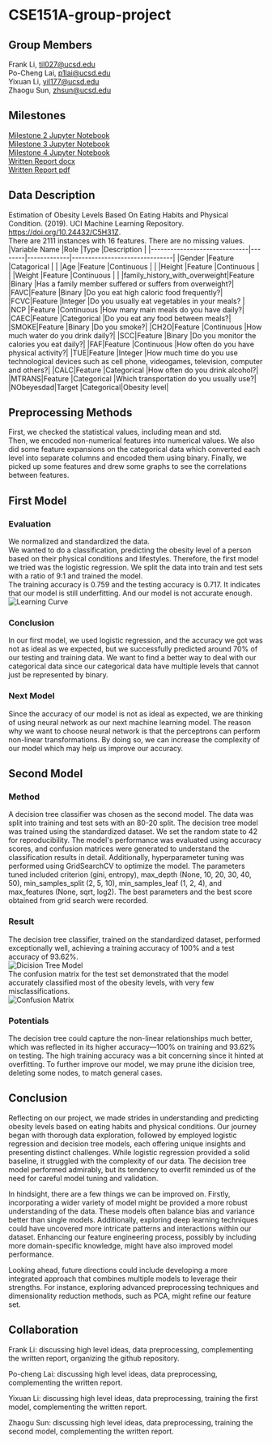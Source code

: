 # CSE151A-group-project
## Group Members
Frank Li, til027@ucsd.edu  
Po-Cheng Lai, p1lai@ucsd.edu  
Yixuan Li, yil177@ucsd.edu  
Zhaogu Sun, zhsun@ucsd.edu  

## Milestones
[Milestone 2 Jupyter Notebook](codes/Group_Project_MileStone_2.ipynb)  
[Milestone 3 Jupyter Notebook](codes/Group_Project_MileStone_3.ipynb)  
[Milestone 4 Jupyter Notebook](codes/Group_Project_MileStone_4.ipynb)  
[Written Report docx](source/written_report.docx)  
[Written Report pdf](source/written_report.pdf)  

## Data Description
Estimation of Obesity Levels Based On Eating Habits and Physical Condition. (2019). UCI Machine Learning Repository. https://doi.org/10.24432/C5H31Z.  
There are 2111 instances with 16 features. There are no missing values. 
|Variable Name                 |Role    |Type         |Description                    |
|------------------------------|--------|-------------|-------------------------------|
|Gender                        |Feature |Catagorical  |                               |
|Age                           |Feature |Continuous   |                               |
|Height                        |Feature |Continuous   |                               |
|Weight                        |Feature |Continuous   |                               |
|family_history_with_overweight|Feature |Binary       |Has a family member suffered or suffers from overweight?|
|FAVC|Feature |Binary       |Do you eat high caloric food frequently?|
|FCVC|Feature |Integer      |Do you usually eat vegetables in your meals?	|
|NCP |Feature |Continuous   |How many main meals do you have daily?|
|CAEC|Feature |Categorical  |Do you eat any food between meals?|
|SMOKE|Feature |Binary       |Do you smoke?|
|CH2O|Feature |Continuous   |How much water do you drink daily?|
|SCC|Feature |Binary       |Do you monitor the calories you eat daily?|
|FAF|Feature |Continuous     |How often do you have physical activity?|
|TUE|Feature |Integer     |How much time do you use technological devices such as cell phone, videogames, television, computer and others?|
|CALC|Feature |Categorical   |How often do you drink alcohol?|
|MTRANS|Feature |Categorical |Which transportation do you usually use?|
|NObeyesdad|Target |Categorical|Obesity level|  

## Preprocessing Methods
First, we checked the statistical values, including mean and std.  
Then, we encoded non-numerical features into numerical values. 
We also did some feature expansions on the categorical data which converted each level into separate columns and encoded them using binary.
Finally, we picked up some features and drew some graphs to see the correlations between features.  

## First Model
### Evaluation
We normalized and standardized the data.  
We wanted to do a classification, predicting the obesity level of a person based on their physical conditions and lifestyles. Therefore, the first model we tried was the logistic regression. We split the data into train and test sets with a ratio of 9:1 and trained the model.  
The training accuracy is 0.759 and the testing accuracy is 0.717. It indicates that our model is still underfitting. And our model is not accurate enough.  
![Learning Curve](source/logi1.png)  
### Conclusion
In our first model, we used logistic regression, and the accuracy we got was not as ideal as we expected, but we successfully predicted around 70% of our testing and training data. We want to find a better way to deal with our categorical data since our categorical data have multiple levels that cannot just be represented by binary.  
### Next Model
Since the accuracy of our model is not as ideal as expected, we are thinking of using neural network as our next machine learning model. The reason why we want to choose neural network is that the perceptrons can perform non-linear transformations. By doing so, we can increase the complexity of our model which may help us improve our accuracy.  

## Second Model
### Method
A decision tree classifier was chosen as the second model. The data was split into training and test sets with an 80-20 split. The decision tree model was trained using the standardized dataset. We set the random state to 42 for reproducibility. The model's performance was evaluated using accuracy scores, and confusion matrices were generated to understand the classification results in detail. Additionally, hyperparameter tuning was performed using GridSearchCV to optimize the model. The parameters tuned included criterion (gini, entropy), max_depth (None, 10, 20, 30, 40, 50), min_samples_split (2, 5, 10), min_samples_leaf (1, 2, 4), and max_features (None, sqrt, log2). The best parameters and the best score obtained from grid search were recorded.  
### Result
The decision tree classifier, trained on the standardized dataset, performed exceptionally well, achieving a training accuracy of 100% and a test accuracy of 93.62%.  
![Dicision Tree Model](source/tree1.png)  
The confusion matrix for the test set demonstrated that the model accurately classified most of the obesity levels, with very few misclassifications.  
![Confusion Matrix](source/tree2.png)  
### Potentials
The decision tree could capture the non-linear relationships much better, which was reflected in its higher accuracy—100% on training and 93.62% on testing. The high training accuracy was a bit concerning since it hinted at overfitting. To further improve our model, we may prune ithe dicision tree, deleting some nodes, to match general cases.  

## Conclusion
Reflecting on our project, we made strides in understanding and predicting obesity levels based on eating habits and physical conditions. Our journey began with thorough data exploration, followed by employed logistic regression and decision tree models, each offering unique insights and presenting distinct challenges. While logistic regression provided a solid baseline, it struggled with the complexity of our data. The decision tree model performed admirably, but its tendency to overfit reminded us of the need for careful model tuning and validation.  

In hindsight, there are a few things we can be improved on. Firstly, incorporating a wider variety of model might be provided a more robust understanding of the data. These models often balance bias and variance better than single models. Additionally, exploring deep learning techniques could have uncovered more intricate patterns and interactions within our dataset. Enhancing our feature engineering process, possibly by including more domain-specific knowledge, might have also improved model performance.  

Looking ahead, future directions could include developing a more integrated approach that combines multiple models to leverage their strengths. For instance, exploring advanced preprocessing techniques and dimensionality reduction methods, such as PCA, might refine our feature set. 

## Collaboration
Frank Li: discussing high level ideas, data preprocessing, complementing the written report, organizing the github repository. 

Po-cheng Lai: discussing high level ideas, data preprocessing, complementing the written report. 

Yixuan Li: discussing high level ideas, data preprocessing, training the first model, complementing the written report. 

Zhaogu Sun: discussing high level ideas, data preprocessing, training the second model, complementing the written report. 
